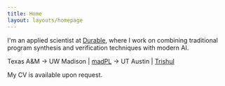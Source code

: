 ```yaml
---
title: Home
layout: layouts/homepage
---
```


I'm an applied scientist at [Durable](durable.ai), where I work on combining traditional program synthesis and verification techniques with modern AI.

Texas A&M → UW Madison | [madPL](https://madpl.cs.wisc.edu) → UT Austin | [Trishul](https://trishul.us)

My CV is available upon request.
